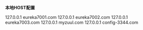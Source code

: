 **本地HOST配置**

127.0.0.1 eureka7001.com
127.0.0.1 eureka7002.com
127.0.0.1 eureka7003.com
127.0.0.1 myzuul.com
127.0.0.1 config-3344.com